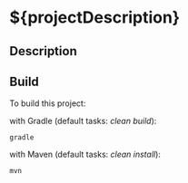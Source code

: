 # ${projectDescription}

## Description

## Build

To build this project:

with Gradle (default tasks: _clean build_):

    gradle

with Maven (default tasks: _clean install_):

    mvn

